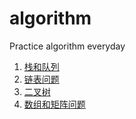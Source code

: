 # algorithm

Practice algorithm everyday

 1. [栈和队列](/ch01)
 2. [链表问题](/ch02)
 3. [二叉树](/ch03)
 8. [数组和矩阵问题](/ch08)
